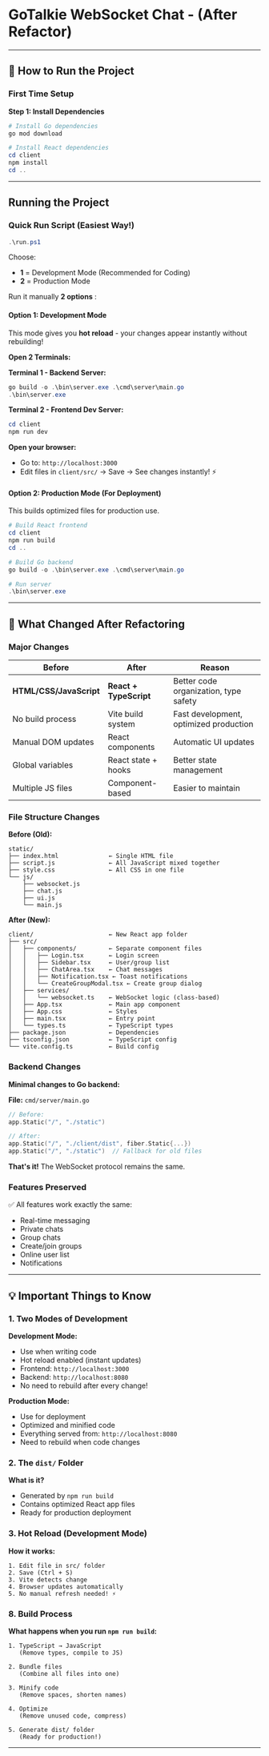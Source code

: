# GoTalkie WebSocket Chat - (After Refactor)

---

## 🚀 How to Run the Project

### First Time Setup

**Step 1: Install Dependencies**

```powershell
# Install Go dependencies
go mod download

# Install React dependencies
cd client
npm install
cd ..
```
--- 

## Running the Project

### Quick Run Script (Easiest Way!)

```powershell
.\run.ps1
```

Choose:
- **1** = Development Mode (Recommended for Coding)
- **2** = Production Mode 

Run it manually **2 options** :

#### Option 1: Development Mode 

This mode gives you **hot reload** - your changes appear instantly without rebuilding!

**Open 2 Terminals:**

**Terminal 1 - Backend Server:**
```powershell
go build -o .\bin\server.exe .\cmd\server\main.go
.\bin\server.exe
```

**Terminal 2 - Frontend Dev Server:**
```powershell
cd client
npm run dev
```

**Open your browser:**
- Go to: `http://localhost:3000`
- Edit files in `client/src/` → Save → See changes instantly! ⚡

#### Option 2: Production Mode (For Deployment)

This builds optimized files for production use.

```powershell
# Build React frontend
cd client
npm run build
cd ..

# Build Go backend
go build -o .\bin\server.exe .\cmd\server\main.go

# Run server
.\bin\server.exe
```
---

## 🔄 What Changed After Refactoring

### Major Changes

| Before | After | Reason |
|--------|-------|--------|
| **HTML/CSS/JavaScript** | **React + TypeScript** | Better code organization, type safety |
| No build process | Vite build system | Fast development, optimized production |
| Manual DOM updates | React components | Automatic UI updates |
| Global variables | React state + hooks | Better state management |
| Multiple JS files | Component-based | Easier to maintain |

### File Structure Changes

**Before (Old):**
```
static/
├── index.html              ← Single HTML file
├── script.js               ← All JavaScript mixed together
├── style.css               ← All CSS in one file
└── js/
    ├── websocket.js
    ├── chat.js
    ├── ui.js
    └── main.js
```

**After (New):**
```
client/                     ← New React app folder
├── src/
│   ├── components/         ← Separate component files
│   │   ├── Login.tsx       ← Login screen
│   │   ├── Sidebar.tsx     ← User/group list
│   │   ├── ChatArea.tsx    ← Chat messages
│   │   ├── Notification.tsx ← Toast notifications
│   │   └── CreateGroupModal.tsx ← Create group dialog
│   ├── services/
│   │   └── websocket.ts    ← WebSocket logic (class-based)
│   ├── App.tsx             ← Main app component
│   ├── App.css             ← Styles
│   ├── main.tsx            ← Entry point
│   └── types.ts            ← TypeScript types
├── package.json            ← Dependencies
├── tsconfig.json           ← TypeScript config
└── vite.config.ts          ← Build config
```

### Backend Changes

**Minimal changes to Go backend:**

**File:** `cmd/server/main.go`

```go
// Before:
app.Static("/", "./static")

// After:
app.Static("/", "./client/dist", fiber.Static{...})
app.Static("/", "./static")  // Fallback for old files
```

**That's it!** The WebSocket protocol remains the same.

### Features Preserved

✅ All features work exactly the same:
- Real-time messaging
- Private chats
- Group chats
- Create/join groups
- Online user list
- Notifications

---

## 💡 Important Things to Know

### 1. Two Modes of Development

**Development Mode:**
- Use when writing code
- Hot reload enabled (instant updates)
- Frontend: `http://localhost:3000`
- Backend: `http://localhost:8080`
- No need to rebuild after every change!

**Production Mode:**
- Use for deployment
- Optimized and minified code
- Everything served from: `http://localhost:8080`
- Need to rebuild when code changes

### 2. The `dist/` Folder

**What is it?**
- Generated by `npm run build`
- Contains optimized React app files
- Ready for production deployment


### 3. Hot Reload (Development Mode)

**How it works:**
```
1. Edit file in src/ folder
2. Save (Ctrl + S)
3. Vite detects change
4. Browser updates automatically
5. No manual refresh needed! ⚡
```

### 8. Build Process

**What happens when you run `npm run build`:**

```
1. TypeScript → JavaScript
   (Remove types, compile to JS)

2. Bundle files
   (Combine all files into one)

3. Minify code
   (Remove spaces, shorten names)

4. Optimize
   (Remove unused code, compress)

5. Generate dist/ folder
   (Ready for production!)
```

---





